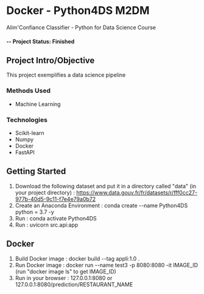 # Docker - Python4DS M2DM
Alim'Confiance Classifier - Python for Data Science Course

#### -- Project Status: Finished

## Project Intro/Objective
This project exemplifies a data science pipeline

### Methods Used
* Machine Learning

### Technologies
* Scikit-learn
* Numpy
* Docker
* FastAPI

## Getting Started
1. Download the following dataset and put it in a directory called "data" (in your project directory) : https://www.data.gouv.fr/fr/datasets/r/fff0cc27-977b-40d5-9c11-f7e4e79a0b72
2. Create an Anaconda Environment : conda create --name Python4DS python = 3.7 -y
3. Run : conda activate Python4DS
4. Run : uvicorn src.api:app

## Docker
1. Build Docker image : docker build --tag  appli:1.0 .
2. Run Docker image : docker run --name test3 -p 8080:8080 -it IMAGE_ID 
(run "docker image ls" to get IMAGE_ID)
3. Run in your browser : 127.0.0.1:8080 or 127.0.0.1:8080/prediction/RESTAURANT_NAME
